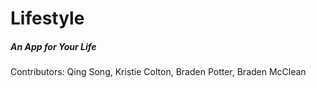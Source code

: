# Lifestyle
##### An App for Your Life

Contributors: Qing Song, Kristie Colton, Braden Potter, Braden McClean


